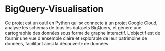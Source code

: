 # BigQuery-Visualisation
Ce projet est un outil en Python qui se connecte à un projet Google Cloud, analyse les schémas de tous les datasets BigQuery, et génère une cartographie des données sous forme de graphe interactif. L'objectif est de fournir une vue d'ensemble claire et explorable de leur patrimoine de données, facilitant ainsi la découverte de données. 
